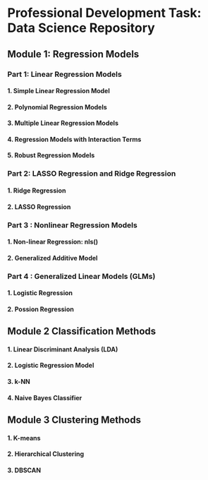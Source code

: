 # Professional Development Task: Data Science Repository
## Module 1: Regression Models
### Part 1: Linear Regression Models
#### 1. Simple Linear Regression Model
#### 2. Polynomial Regression Models
#### 3. Multiple Linear Regression Models
#### 4. Regression Models with Interaction Terms
#### 5. Robust Regression Models

### Part 2: LASSO Regression and Ridge Regression
#### 1. Ridge Regression
#### 2. LASSO Regression

### Part 3 : Nonlinear Regression Models
#### 1. Non-linear Regression: nls()
#### 2. Generalized Additive Model

### Part 4 : Generalized Linear Models (GLMs)
#### 1. Logistic Regression
#### 2. Possion Regression

## Module 2 Classification Methods
#### 1. Linear Discriminant Analysis (LDA)
#### 2. Logistic Regression Model
#### 3. k-NN
#### 4. Naive Bayes Classifier

## Module 3 Clustering Methods
#### 1. K-means
#### 2. Hierarchical Clustering
#### 3. DBSCAN
